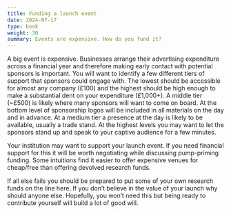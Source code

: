 ```yaml
---
title: Funding a launch event
date: 2024-07-17
type: book
weight: 30
summary: Events are expensive. How do you fund it?
---
```


A big event is expensive. Businesses arrange their advertising expenditure across a financial year and therefore making early contact with potential sponsors is important. You will want to identify a few different tiers of support that sponsors could engage with. The lowest should be accessible for almost any company (£100) and the highest should be high enough to make a substantial dent on your expenditure (£1,000+). A middle tier (~£500) is likely where many sponsors will want to come on board. At the bottom level of sponsorship logos will be included in all materials on the day and in advance. At a medium tier a presence at the day is likely to be available, usually a trade stand. At the highest levels you may want to let the sponsors stand up and speak to your captive audience for a few minutes.

Your institution may want to support your launch event. If you need financial support for this it will be worth negotiating while discussing pump-priming funding. Some intuitions find it easier to offer expensive venues for cheap/free than offering devolved research funds.

If all else fails you should be prepared to put some of your own research funds on the line here. If you don’t believe in the value of your launch why should anyone else. Hopefully, you won’t need this but being ready to contribute yourself will build a lot of good will.
